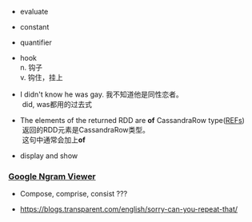 + evaluate  
+ constant  
+ quantifier  
+ hook  
  n. 钩子  
  v. 钩住，挂上
+ I didn't know he was gay. 我不知道他是同性恋者。  
  did, was都用的过去式  
  
+ The elements of the returned RDD are **of** CassandraRow type([REFs](https://github.com/datastax/spark-cassandra-connector/blob/master/doc/7_java_api.md))  
  返回的RDD元素是CassandraRow类型。  
  这句中通常会加上**of**

+ display and show  


### [Google Ngram Viewer](https://books.google.com/ngrams)

+ Compose, comprise, consist ???

+ https://blogs.transparent.com/english/sorry-can-you-repeat-that/
